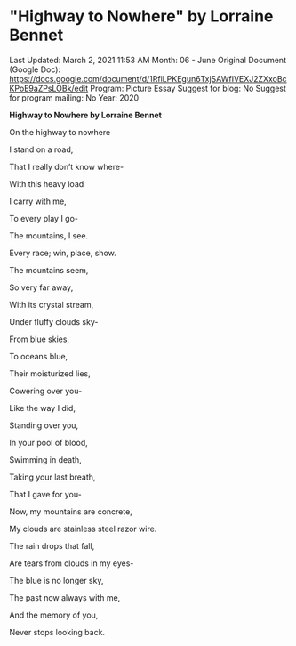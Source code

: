 # "Highway to Nowhere" by Lorraine Bennet

Last Updated: March 2, 2021 11:53 AM
Month: 06 - June
Original Document (Google Doc): https://docs.google.com/document/d/1RflLPKEgun6TxjSAWfIVEXJ2ZXxoBcKPoE9aZPsLOBk/edit
Program: Picture Essay
Suggest for blog: No
Suggest for program mailing: No
Year: 2020

**Highway to Nowhere by Lorraine Bennet**

On the highway to nowhere

I stand on a road,

That I really don’t know where-

With this heavy load

I carry with me,

To every play I go-

The mountains, I see.

Every race; win, place, show.

The mountains seem,

So very far away,

With its crystal stream,

Under fluffy clouds sky-

From blue skies,

To oceans blue,

Their moisturized lies,

Cowering over you-

Like the way I did,

Standing over you,

In your pool of blood,

Swimming in death,

Taking your last breath,

That I gave for you-

Now, my mountains are concrete,

My clouds are stainless steel razor wire.

The rain drops that fall,

Are tears from clouds in my eyes-

The blue is no longer sky,

The past now always with me,

And the memory of you,

Never stops looking back.